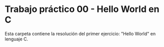 # Trabajo práctico 00 - Hello World en C

Esta carpeta contiene la resolución del primer ejercicio: "Hello World" en lenguaje C.
